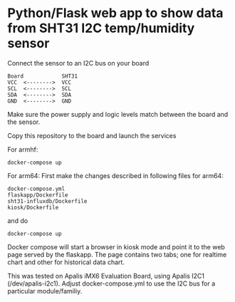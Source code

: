 # Python/Flask web app to show data from SHT31 I2C temp/humidity sensor

Connect the sensor to an I2C bus on your board
```
Board            SHT31
VCC  <-------->  VCC
SCL  <-------->  SCL
SDA  <-------->  SDA
GND  <-------->  GND
```
Make sure the power supply and logic levels match between the board and the sensor.

Copy this repository to the board and launch the services

For armhf:
```
docker-compose up
```

For arm64:
First make the changes described in following files for arm64:
```
docker-compose.yml
flaskapp/Dockerfile
sht31-influxdb/Dockerfile
kiosk/Dockerfile
```

and do
```
docker-compose up
```

Docker compose will start a browser in kiosk mode and point it to the web page
served by the flaskapp. The page contains two tabs; one for realtime chart and
other for historical data chart.

This was tested on Apalis iMX6 Evaluation Board, using Apalis I2C1
(/dev/apalis-i2c1). Adjust docker-compose.yml to use the I2C bus for a
particular module/familiy.


